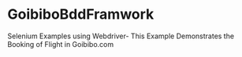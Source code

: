 # GoibiboBddFramwork
Selenium Examples using Webdriver- This Example Demonstrates the Booking of Flight in Goibibo.com
